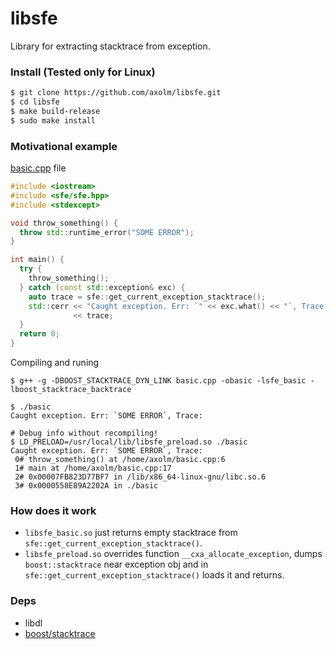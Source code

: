 # libsfe
Library for extracting stacktrace from exception.

### Install (Tested only for Linux)
```sh
$ git clone https://github.com/axolm/libsfe.git
$ cd libsfe
$ make build-release
$ sudo make install
```

### Motivational example
[basic.cpp](examples/basic.cpp) file
```cpp
#include <iostream>
#include <sfe/sfe.hpp>
#include <stdexcept>

void throw_something() {
  throw std::runtime_error("SOME ERROR");
}

int main() {
  try {
    throw_something();
  } catch (const std::exception& exc) {
    auto trace = sfe::get_current_exception_stacktrace();
    std::cerr << "Caught exception. Err: `" << exc.what() << "`, Trace:\n"
              << trace;
  }
  return 0;
}
```
Compiling and runing
```
$ g++ -g -DBOOST_STACKTRACE_DYN_LINK basic.cpp -obasic -lsfe_basic -lboost_stacktrace_backtrace

$ ./basic
Caught exception. Err: `SOME ERROR`, Trace:

# Debug info without recompiling!
$ LD_PRELOAD=/usr/local/lib/libsfe_preload.so ./basic
Caught exception. Err: `SOME ERROR`, Trace:
 0# throw_something() at /home/axolm/basic.cpp:6
 1# main at /home/axolm/basic.cpp:17
 2# 0x00007FB823D77BF7 in /lib/x86_64-linux-gnu/libc.so.6
 3# 0x0000558E89A2202A in ./basic
```

### How does it work
* `libsfe_basic.so` just returns empty stacktrace from `sfe::get_current_exception_stacktrace()`.
* `libsfe_preload.so` overrides function `__cxa_allocate_exception`, dumps `boost::stacktrace` near exception obj and in `sfe::get_current_exception_stacktrace()` loads it and returns.

### Deps
* libdl
* [boost/stacktrace](https://github.com/boostorg/stacktrace)
